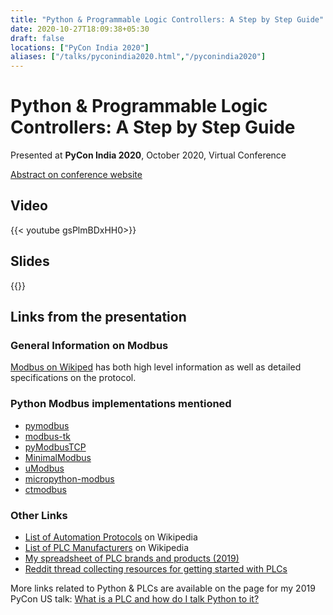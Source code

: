 ```yaml
---
title: "Python & Programmable Logic Controllers: A Step by Step Guide"
date: 2020-10-27T18:09:38+05:30
draft: false    
locations: ["PyCon India 2020"]
aliases: ["/talks/pyconindia2020.html","/pyconindia2020"]
---
```


Python & Programmable Logic Controllers: A Step by Step Guide
=============================================================

Presented at **PyCon India 2020**, October 2020, Virtual Conference

[Abstract on conference website](https://in.pycon.org/cfp/2020/proposals/python-programmable-logic-controllers-a-step-by-step-guide~dwp98/)

Video
-----

{{< youtube gsPlmBDxHH0>}}

Slides
------

{{<speakerdeck c6c4f8775bdc449f86305b89fa9dab44>}}

Links from the presentation
---------------------------

### General Information on Modbus

[Modbus on Wikiped](https://en.wikipedia.org/wiki/Modbus) has both high level information as well as detailed specifications on the protocol.

### Python Modbus implementations mentioned

* [pymodbus](https://pypi.org/project/pymodbus/)
* [modbus-tk](https://pypi.org/project/modbus_tk/)
* [pyModbusTCP](https://pypi.org/project/pyModbusTCP/)
* [MinimalModbus](https://pypi.org/project/MinimalModbus/)
* [uModbus](https://pypi.org/project/umodbus/)
* [micropython-modbus](https://gitlab.com/extel-open-source/micropython-modbus)
* [ctmodbus](https://pypi.org/project/ctmodbus/)

### Other Links

* [List of Automation Protocols](https://en.wikipedia.org/wiki/List_of_automation_protocols) on Wikipedia
* [List of PLC Manufacturers](https://en.wikipedia.org/wiki/List_of_PLC_manufacturers) on Wikipedia
* [My spreadsheet of PLC brands and products (2019)](https://blog.jonasneubert.com/neubertify/2019/04/27/list-of-plc-brand-names-and-products/)
* [Reddit thread collecting resources for getting started with PLCs](https://www.reddit.com/r/PLC/comments/ehu2u3/read_first_how_to_learn_plcs_and_get_into_the/)

More links related to Python & PLCs are available on the page for my 2019 PyCon US talk: [What is a PLC and how do I talk Python to it?](/pycon2019)
